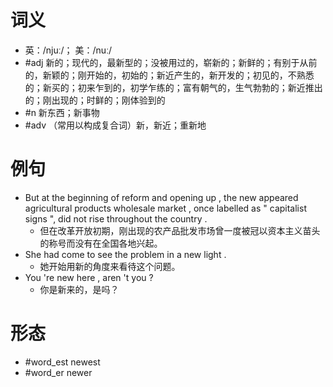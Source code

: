 # 词义
- 英：/njuː/； 美：/nuː/
- #adj 新的；现代的，最新型的；没被用过的，崭新的；新鲜的；有别于从前的，新颖的；刚开始的，初始的；新近产生的，新开发的；初见的，不熟悉的；新买的；初来乍到的，初学乍练的；富有朝气的，生气勃勃的；新近推出的；刚出现的；时鲜的；刚体验到的
- #n 新东西；新事物
- #adv （常用以构成复合词）新，新近；重新地
# 例句
- But at the beginning of reform and opening up , the new appeared agricultural products wholesale market , once labelled as " capitalist signs ", did not rise throughout the country .
	- 但在改革开放初期，刚出现的农产品批发市场曾一度被冠以资本主义苗头的称号而没有在全国各地兴起。
- She had come to see the problem in a new light .
	- 她开始用新的角度来看待这个问题。
- You 're new here , aren 't you ?
	- 你是新来的，是吗？
# 形态
- #word_est newest
- #word_er newer
